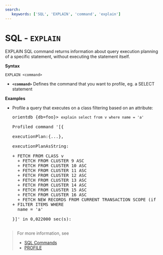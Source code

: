 ```yaml
---
search:
   keywords: ['SQL', 'EXPLAIN', 'command', 'explain']
---
```


# SQL - `EXPLAIN`

EXPLAIN SQL command returns information about query execution planning of a specific statement, without executing the statement itself.

**Syntax**

```
EXPLAIN <command>
```

- **`<command>`** Defines the command that you want to profile, eg. a SELECT statement

**Examples**


- Profile a query that executes on a class filtering based on an attribute:

  <pre>
  orientdb {db=foo}> <code class='lang-sql userinput'>explain select from v where name = 'a'</code>

  Profiled command '[{

  executionPlan:{...},

  executionPlanAsString:

  + FETCH FROM CLASS v
    + FETCH FROM CLUSTER 9 ASC
    + FETCH FROM CLUSTER 10 ASC
    + FETCH FROM CLUSTER 11 ASC
    + FETCH FROM CLUSTER 12 ASC
    + FETCH FROM CLUSTER 13 ASC
    + FETCH FROM CLUSTER 14 ASC
    + FETCH FROM CLUSTER 15 ASC
    + FETCH FROM CLUSTER 16 ASC
    + FETCH NEW RECORDS FROM CURRENT TRANSACTION SCOPE (if any)
  + FILTER ITEMS WHERE 
    name = 'a'
  
  }]' in 0,022000 sec(s):

  </pre>

>For more information, see
>- [SQL Commands](SQL-Commands.md)
>- [PROFILE](SQL-Profile.md)




